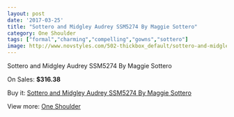 ```yaml
---
layout: post
date: '2017-03-25'
title: "Sottero and Midgley Audrey SSM5274 By Maggie Sottero"
category: One Shoulder
tags: ["formal","charming","compelling","gowns","sottero"]
image: http://www.novstyles.com/502-thickbox_default/sottero-and-midgley-audrey-ssm5274-by-maggie-sottero.jpg
---
```

Sottero and Midgley Audrey SSM5274 By Maggie Sottero

On Sales: **$316.38**
<a href="https://www.novstyles.com/en/one-shoulder/291-sottero-and-midgley-audrey-ssm5274-by-maggie-sottero.html"><amp-img layout="responsive" width="600" height="600" src="//www.novstyles.com/502-thickbox_default/sottero-and-midgley-audrey-ssm5274-by-maggie-sottero.jpg" alt="Sottero and Midgley Audrey SSM5274 By Maggie Sottero 0" /></a>
<a href="https://www.novstyles.com/en/one-shoulder/291-sottero-and-midgley-audrey-ssm5274-by-maggie-sottero.html"><amp-img layout="responsive" width="600" height="600" src="//www.novstyles.com/503-thickbox_default/sottero-and-midgley-audrey-ssm5274-by-maggie-sottero.jpg" alt="Sottero and Midgley Audrey SSM5274 By Maggie Sottero 1" /></a>

Buy it: [Sottero and Midgley Audrey SSM5274 By Maggie Sottero](https://www.novstyles.com/en/one-shoulder/291-sottero-and-midgley-audrey-ssm5274-by-maggie-sottero.html "Sottero and Midgley Audrey SSM5274 By Maggie Sottero")

View more: [One Shoulder](https://www.novstyles.com/en/4-one-shoulder "One Shoulder")